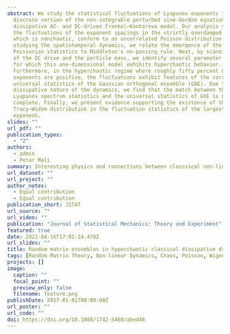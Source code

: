 ```yaml
---
abstract: We study the statistical fluctuations of Lyapunov exponents in the
  discrete version of the non-integrable perturbed sine-Gordon equation, the
  dissipative AC- and DC-driven Frenkel–Kontorova model. Our analysis shows that
  the fluctuations of the exponent spacings in the strictly overdamped limit,
  which is nonchaotic, conform to an uncorrelated Poisson distribution. By
  studying the spatiotemporal dynamics, we relate the emergence of the
  Poissonian statistics to Middleton's no-passing rule. Next, by scanning values
  of the DC drive and the particle mass, we identify several parameter regions
  for which this one-dimensional model exhibits hyperchaotic behavior.
  Furthermore, in the hyperchaotic regime where roughly fifty percent of the
  exponents are positive, the fluctuations exhibit features of the correlated
  universal statistics of the Gaussian orthogonal ensemble (GOE). Due to the
  dissipative nature of the dynamics, we find that the match between the
  Lyapunov spectrum statistics and the universal statistics of GOE is not
  complete. Finally, we present evidence supporting the existence of the
  Tracy–Widom distribution in the fluctuation statistics of the largest Lyapunov
  exponent.
slides: ""
url_pdf: ""
publication_types:
  - "2"
authors:
  - admin
  - Petar Mali
summary: Interesting physics and connections between classsical non-linear systems and Random Matrix Theory revelied. 
url_dataset: ""
url_project: ""
author_notes:
  - Equal contribution
  - Equal contribution
publication_short: JSTAT
url_source: ""
url_video: ""
publication: "Journal of Statistical Mechanics: Theory and Experiment"
featured: true
date: 2021-04-16T17:01:14.470Z
url_slides: ""
title: Random matrix ensembles in hyperchaotic classical dissipative dynamic systems
tags: [Random Matrix Theory, Non-linear Dynamics, Chaos, Poisson, Wigner-Dyson, Lyapunov exponent, Middleton no-passing rule, Overdamped systems]
projects: []
image:
  caption: ""
  focal_point: ""
  preview_only: false
  filename: feature.png
publishDate: 2017-01-01T00:00:00Z
url_poster: ""
url_code: ""
doi: https://doi.org/10.1088/1742-5468/abed46
---
```

